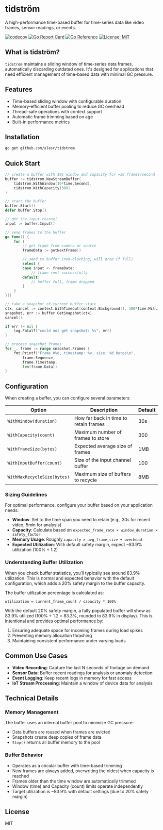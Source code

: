 # tidström

A high-performance time-based buffer for time-series data like video frames, sensor readings, or events.

[![codecov](https://codecov.io/gh/alesr/tidstrom/graph/badge.svg?token=3NjbYgdNLY)](https://codecov.io/gh/alesr/tidstrom)
[![Go Report Card](https://goreportcard.com/badge/github.com/alesr/tidstrom)](https://goreportcard.com/report/github.com/alesr/tidstrom)
[![Go Reference](https://pkg.go.dev/badge/github.com/alesr/tidstrom.svg)](https://pkg.go.dev/github.com/alesr/tidstrom)
[![License: MIT](https://img.shields.io/badge/License-MIT-blue.svg)](LICENSE)

## What is tidström?

`tidstrom` maintains a sliding window of time-series data frames, automatically discarding outdated ones. It's designed for applications that need efficient management of time-based data with minimal GC pressure.

## Features

- Time-based sliding window with configurable duration
- Memory-efficient buffer pooling to reduce GC overhead
- Thread-safe operations with context support
- Automatic frame trimming based on age
- Built-in performance metrics

## Installation

```sh
go get github.com/alesr/tidstrom
```

## Quick Start

```go
// create a buffer with 10s window and capacity for ~30 frames/second
buffer := tidstrom.NewStreamBuffer(
    tidstrom.WithWindow(10*time.Second),
    tidstrom.WithCapacity(300)
)

// start the buffer
buffer.Start()
defer buffer.Stop()

// get the input channel
input := buffer.Input()

// send frames to the buffer
go func() {
    for {
        // get frame from camera or source
        frameData := getNextFrame()

        // send to buffer (non-blocking, will drop if full)
        select {
        case input <- frameData:
            // frame sent successfully
        default:
            // buffer full, frame dropped
        }
    }
}()

// take a snapshot of current buffer state
ctx, cancel := context.WithTimeout(context.Background(), 100*time.Millisecond)
snapshot, err := buffer.GetSnapshot(ctx)
cancel()

if err != nil {
    log.Fatalf("could not get snapshot: %v", err)
}

// process snapshot frames
for _, frame := range snapshot.Frames {
    fmt.Printf("Frame #%d, timestamp: %v, size: %d bytes\n",
        frame.Sequence,
        frame.Timestamp,
        len(frame.Data))
}
```

## Configuration

When creating a buffer, you can configure several parameters:

| Option | Description | Default |
|--------|-------------|---------|
| `WithWindow(duration)` | How far back in time to retain frames | 30s |
| `WithCapacity(count)` | Maximum number of frames to store | 300 |
| `WithFrameSize(bytes)` | Expected average size of frames | 1MB |
| `WithInputBuffer(count)` | Size of the input channel buffer | 100 |
| `WithMaxRecycleSize(bytes)` | Maximum size of buffers to recycle | 8MB |

### Sizing Guidelines

For optimal performance, configure your buffer based on your application needs:

- **Window**: Set to the time span you need to retain (e.g., 30s for recent video, 5min for analysis)
- **Capacity**: Calculate based on `expected_frame_rate × window_duration × safety_factor`
- **Memory Usage**: Roughly `capacity × avg_frame_size + overhead`
- **Expected Utilization**: With default safety margin, expect ~83.9% utilization (100% ÷ 1.2)

### Understanding Buffer Utilization

When you check buffer statistics, you'll typically see around 83.9% utilization. This is normal and expected behavior with the default configuration, which adds a 20% safety margin to the buffer capacity.

The buffer utilization percentage is calculated as:
```
utilization = current_frame_count / capacity * 100%
```

With the default 20% safety margin, a fully populated buffer will show as 83.9% utilized (100% ÷ 1.2 = 83.3%, rounded to 83.9% in display). This is intentional and provides optimal performance by:

1. Ensuring adequate space for incoming frames during load spikes
2. Preventing memory allocation thrashing
3. Maintaining consistent performance under varying loads

## Common Use Cases

- **Video Recording**: Capture the last N seconds of footage on demand
- **Sensor Data**: Buffer recent readings for analysis or anomaly detection
- **Event Logging**: Keep recent logs in memory for fast access
- **IoT Stream Processing**: Maintain a window of device data for analysis

## Technical Details

### Memory Management

The buffer uses an internal buffer pool to minimize GC pressure:

- Data buffers are reused when frames are evicted
- Snapshots create deep copies of frame data
- `Stop()` returns all buffer memory to the pool

### Buffer Behavior

- Operates as a circular buffer with time-based trimming
- New frames are always added, overwriting the oldest when capacity is reached
- Frames older than the time window are automatically trimmed
- Window (time) and Capacity (count) limits operate independently
- Target utilization is ~83.9% with default settings (due to 20% safety margin)

## License


MIT
